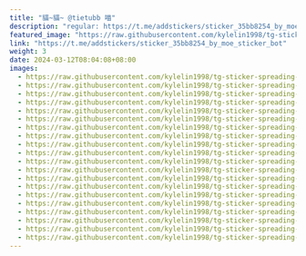 ```yaml
---
title: "貓~貓~ @tietubb 喵"
description: "regular: https://t.me/addstickers/sticker_35bb8254_by_moe_sticker_bot"
featured_image: "https://raw.githubusercontent.com/kylelin1998/tg-sticker-spreading-worldwide-images/main/img/24b159c3-89f0-4842-8a99-02e2493b3440.jpg"
link: "https://t.me/addstickers/sticker_35bb8254_by_moe_sticker_bot"
weight: 3
date: 2024-03-12T08:04:08+08:00
images:
  - https://raw.githubusercontent.com/kylelin1998/tg-sticker-spreading-worldwide-images/main/img/24b159c3-89f0-4842-8a99-02e2493b3440.jpg
  - https://raw.githubusercontent.com/kylelin1998/tg-sticker-spreading-worldwide-images/main/img/1a33d635-88bb-4638-b740-b13ff8c867fe.jpg
  - https://raw.githubusercontent.com/kylelin1998/tg-sticker-spreading-worldwide-images/main/img/f9d9aa46-1d6e-4a93-a7cc-f0212a72cf3e.jpg
  - https://raw.githubusercontent.com/kylelin1998/tg-sticker-spreading-worldwide-images/main/img/77195677-5bf3-47b6-8533-de784cc9589c.jpg
  - https://raw.githubusercontent.com/kylelin1998/tg-sticker-spreading-worldwide-images/main/img/59ef5d09-f123-4993-897e-261da28ab4c9.jpg
  - https://raw.githubusercontent.com/kylelin1998/tg-sticker-spreading-worldwide-images/main/img/7c9d711b-adf6-4b00-814e-6a083923eed2.jpg
  - https://raw.githubusercontent.com/kylelin1998/tg-sticker-spreading-worldwide-images/main/img/b272f310-c498-48f0-a4ec-fdaf0857994b.jpg
  - https://raw.githubusercontent.com/kylelin1998/tg-sticker-spreading-worldwide-images/main/img/0b19940b-509c-4b66-9245-639b99d6a83e.jpg
  - https://raw.githubusercontent.com/kylelin1998/tg-sticker-spreading-worldwide-images/main/img/60e35314-a209-4765-a7ee-ce6c7f0b433e.jpg
  - https://raw.githubusercontent.com/kylelin1998/tg-sticker-spreading-worldwide-images/main/img/4604e995-69f8-4c27-b017-be34051c7b6f.jpg
  - https://raw.githubusercontent.com/kylelin1998/tg-sticker-spreading-worldwide-images/main/img/eb987e40-ba01-4998-a446-78594f0d521e.jpg
  - https://raw.githubusercontent.com/kylelin1998/tg-sticker-spreading-worldwide-images/main/img/b9bdcd63-5828-4e4b-ade4-5d8519cd85f0.jpg
  - https://raw.githubusercontent.com/kylelin1998/tg-sticker-spreading-worldwide-images/main/img/3b2d0538-8eb0-4955-8471-b9d23d84e580.jpg
  - https://raw.githubusercontent.com/kylelin1998/tg-sticker-spreading-worldwide-images/main/img/a97ab168-bca2-4942-a051-ecb2dc937562.jpg
  - https://raw.githubusercontent.com/kylelin1998/tg-sticker-spreading-worldwide-images/main/img/e6b4892d-0078-4234-980b-c0e63dc4c592.jpg
  - https://raw.githubusercontent.com/kylelin1998/tg-sticker-spreading-worldwide-images/main/img/0095aa89-70db-4811-a259-1d94246b3956.jpg
  - https://raw.githubusercontent.com/kylelin1998/tg-sticker-spreading-worldwide-images/main/img/7a41f77d-236a-4c6c-b132-3693d0bb2e87.jpg
  - https://raw.githubusercontent.com/kylelin1998/tg-sticker-spreading-worldwide-images/main/img/ff7e57f1-0280-4aaf-9767-0ba98b553a62.jpg
  - https://raw.githubusercontent.com/kylelin1998/tg-sticker-spreading-worldwide-images/main/img/b0ae6444-27ac-4f0b-b234-ab21bc862e56.jpg
  - https://raw.githubusercontent.com/kylelin1998/tg-sticker-spreading-worldwide-images/main/img/64faf4c1-2f99-47f6-9ce5-a40ca3afdb2d.jpg
---
```

